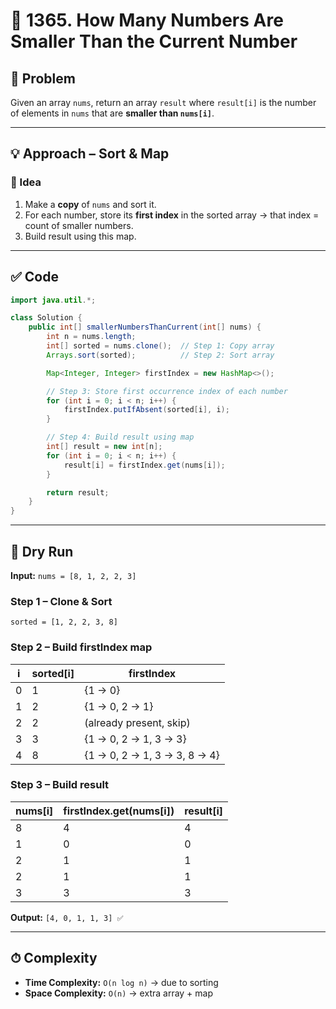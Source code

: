 

# 🔢 1365. How Many Numbers Are Smaller Than the Current Number

## 📌 Problem

Given an array `nums`, return an array `result` where `result[i]` is the number of elements in `nums` that are **smaller than `nums[i]`**.

---

## 💡 Approach – Sort & Map

### 🔑 Idea

1. Make a **copy** of `nums` and sort it.
2. For each number, store its **first index** in the sorted array → that index = count of smaller numbers.
3. Build result using this map.

---

## ✅ Code

```java
import java.util.*;

class Solution {
    public int[] smallerNumbersThanCurrent(int[] nums) {
        int n = nums.length;
        int[] sorted = nums.clone();  // Step 1: Copy array
        Arrays.sort(sorted);          // Step 2: Sort array

        Map<Integer, Integer> firstIndex = new HashMap<>();

        // Step 3: Store first occurrence index of each number
        for (int i = 0; i < n; i++) {
            firstIndex.putIfAbsent(sorted[i], i);
        }

        // Step 4: Build result using map
        int[] result = new int[n];
        for (int i = 0; i < n; i++) {
            result[i] = firstIndex.get(nums[i]);
        }

        return result;
    }
}
```

---

## 🏃 Dry Run

**Input:**
`nums = [8, 1, 2, 2, 3]`

### Step 1 – Clone & Sort

`sorted = [1, 2, 2, 3, 8]`

### Step 2 – Build firstIndex map

| i | sorted[i] | firstIndex                   |
| - | --------- | ---------------------------- |
| 0 | 1         | {1 → 0}                      |
| 1 | 2         | {1 → 0, 2 → 1}               |
| 2 | 2         | (already present, skip)      |
| 3 | 3         | {1 → 0, 2 → 1, 3 → 3}        |
| 4 | 8         | {1 → 0, 2 → 1, 3 → 3, 8 → 4} |

### Step 3 – Build result

| nums[i] | firstIndex.get(nums[i]) | result[i] |
| ------- | ----------------------- | --------- |
| 8       | 4                       | 4         |
| 1       | 0                       | 0         |
| 2       | 1                       | 1         |
| 2       | 1                       | 1         |
| 3       | 3                       | 3         |

**Output:**
`[4, 0, 1, 1, 3] ✅`

---

## ⏱ Complexity

* **Time Complexity:** `O(n log n)` → due to sorting
* **Space Complexity:** `O(n)` → extra array + map

